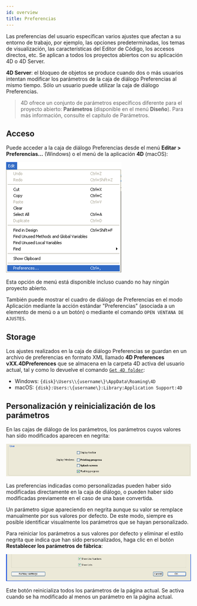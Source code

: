 ```yaml
---
id: overview
title: Preferencias
---
```


Las preferencias del usuario especifican varios ajustes que afectan a su entorno de trabajo, por ejemplo, las opciones predeterminadas, los temas de visualización, las características del Editor de Código, los accesos directos, etc. Se aplican a todos los proyectos abiertos con su aplicación 4D o 4D Server.

**4D Server**: el bloqueo de objetos se produce cuando dos o más usuarios intentan modificar los parámetros de la caja de diálogo Preferencias al mismo tiempo. Sólo un usuario puede utilizar la caja de diálogo Preferencias.

> 4D ofrece un conjunto de parámetros específicos diferente para el proyecto abierto: **Parámetros** (disponible en el menú **Diseño**). Para más información, consulte el capítulo de Parámetros.

## Acceso

Puede acceder a la caja de diálogo Preferencias desde el menú **Editar > Preferencias...** (Windows) o el menú de la aplicación **4D** (macOS):

![](../assets/en/Preferences/overviewAccess.png)

Esta opción de menú está disponible incluso cuando no hay ningún proyecto abierto.

También puede mostrar el cuadro de diálogo de Preferencias en el modo Aplicación mediante la acción estándar "Preferencias" (asociada a un elemento de menú o a un botón) o mediante el comando `OPEN VENTANA DE AJUSTES`.

## Storage

Los ajustes realizados en la caja de diálogo Preferencias se guardan en un archivo de preferencias en formato XML llamado **4D Preferences vXX.4DPreferences** que se almacena en la carpeta 4D activa del usuario actual, tal y como lo devuelve el comando [`Get 4D folder`](https://doc.4d.com/4Dv18R6/4D/18-R6/Get-4D-folder.301-5198423.en.html):

- Windows: `{disk}\Users\\{username\}\AppData\Roaming\4D`
- macOS: `{disk}:Users:\{username\}:Library:Application Support:4D`

## Personalización y reinicialización de los parámetros

En las cajas de diálogo de los parámetros, los parámetros cuyos valores han sido modificados aparecen en negrita:

![](../assets/en/Preferences/overviewUser.png)

Las preferencias indicadas como personalizadas pueden haber sido modificadas directamente en la caja de diálogo, o pueden haber sido modificadas previamente en el caso de una base convertida.

Un parámetro sigue apareciendo en negrita aunque su valor se remplace manualmente por sus valores por defecto. De este modo, siempre es posible identificar visualmente los parámetros que se hayan personalizado.

Para reiniciar los parámetros a sus valores por defecto y eliminar el estilo negrita que indica que han sido personalizados, haga clic en el botón **Restablecer los parámetros de fábrica**:

![](../assets/en/Preferences/overviewSettings.png)

Este botón reinicializa todos los parámetros de la página actual. Se activa cuando se ha modificado al menos un parámetro en la página actual.
